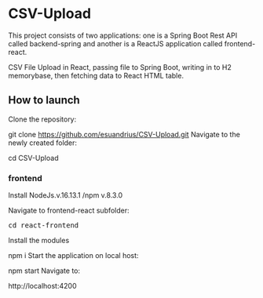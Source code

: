# CSV-Upload

This project consists of two applications: one is a Spring Boot Rest API called  backend-spring and another is a ReactJS application called frontend-react.

CSV File Upload in React, passing file to Spring Boot, writing in to H2 memorybase, then fetching data to React HTML table.

## How to launch

Clone the repository:

git clone https://github.com/esuandrius/CSV-Upload.git
Navigate to the newly created folder:

cd CSV-Upload

### frontend

Install NodeJs.v.16.13.1 /npm v.8.3.0

Navigate to frontend-react subfolder:

<pre>cd react-frontend</pre>
Install the modules

npm i
Start the application on local host:

npm start
Navigate to:

http://localhost:4200

